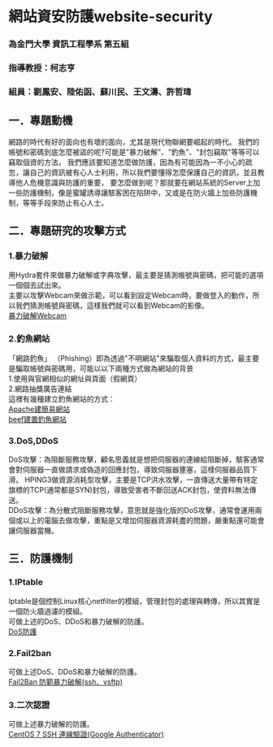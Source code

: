# 網站資安防護website-security
### 為金門大學 資訊工程學系 第五組
### 指導教授：柯志亨
### 組員：劉鳳安、陸佑函、蘇川民、王文濤、許哲瑋
## 一．專題動機
網路的時代有好的面向也有壞的面向，尤其是現代物聯網要崛起的時代。
我們的帳號和密碼到底怎麼被盜的呢?可能是"暴力破解"、"釣魚"、"封包竊取"等等可以竊取個資的方法，
我們應該要知道怎麼做防護，因為有可能因為一不小心的疏忽，讓自己的資訊被有心人士利用，所以我們要懂得怎麼保護自己的資訊，並且教導他人危機意識與防護的重要，
要怎麼做到呢？那就要在網站系統的Server上加一些防護機制，像是蜜罐誘導讓駭客困在陷阱中，又或是在防火牆上加些防護機制，等等手段來防止有心人士。
## 二．專題研究的攻擊方式
### 1.暴力破解
用Hydra套件來做暴力破解或字典攻擊，最主要是猜測帳號與密碼，把可能的選項一個個去試出來。  
主要以攻擊Webcam來做示範，可以看到設定Webcam時，要做登入的動作，所以我們猜測帳號與密碼，這樣我們就可以看到Webcam的影像。  
[暴力破解Webcam]()
### 2.釣魚網站
 「網路釣魚」 （Phishing）即為透過"不明網站"來騙取個人資料的方式，最主要是騙取帳號與密碼用，可能以以下兩種方式做為網站的背景  
 1.使用與官網相似的網址與頁面（假網頁）  
 2.網路抽獎廣告連結  
 這裡有幾種建立釣魚網站的方式：  
 [Apache建簡易網站](https://github.com/NQUwebsecurityproject/website-security/tree/master/XSS%E6%94%BB%E6%93%8A/hackpasswd/hackerproof)  
 [beef建置釣魚網站]() 
### 3.DoS,DDoS
DoS攻擊：為阻斷服務攻擊，顧名思義就是想把伺服器的連線給阻斷掉，駭客通常會對伺服器一直做請求或偽造的回應封包，導致伺服器壅塞，這樣伺服器品質下滑。 
HPING3做資源消耗型攻擊，主要是TCP洪水攻擊，一直傳送大量帶有特定旗標的TCP(通常都是SYN)封包，導致受害者不斷回送ACK封包，使資料無法傳送。  
DDoS攻擊：為分散式阻斷服務攻擊，意思就是強化版的DoS攻擊，通常會運用兩個或以上的電腦去做攻擊，重點是又增加伺服器資源耗盡的問題，嚴重點還可能會讓伺服器當機。
## 三．防護機制
### 1.IPtable
Iptable是個控制Linux核心netfilter的模組，管理封包的處理與轉傳，所以其實是一個防火牆過濾的模組。  
可做上述的DoS、DDoS和暴力破解的防護。  
[DoS防護]()
### 2.Fail2ban
可做上述DoS、DDoS和暴力破解的防護。  
[Fail2Ban 防範暴力破解(ssh、vsftp)](https://github.com/NQUwebsecurityproject/website-security/tree/master/Fail2Ban%20%E9%98%B2%E7%AF%84%E6%9A%B4%E5%8A%9B%E7%A0%B4%E8%A7%A3(ssh%E3%80%81vsftp))
### 3.二次認證
可做上述暴力破解的防護。  
[CentOS 7 SSH 連線驗證(Google Authenticator)](https://github.com/NQUwebsecurityproject/website-security/tree/master/google%E4%BA%8C%E6%AC%A1%E8%AA%8D%E8%AD%89(%E9%98%B2%E6%9A%B4%E5%8A%9B%E7%A0%B4%E8%A7%A3))
